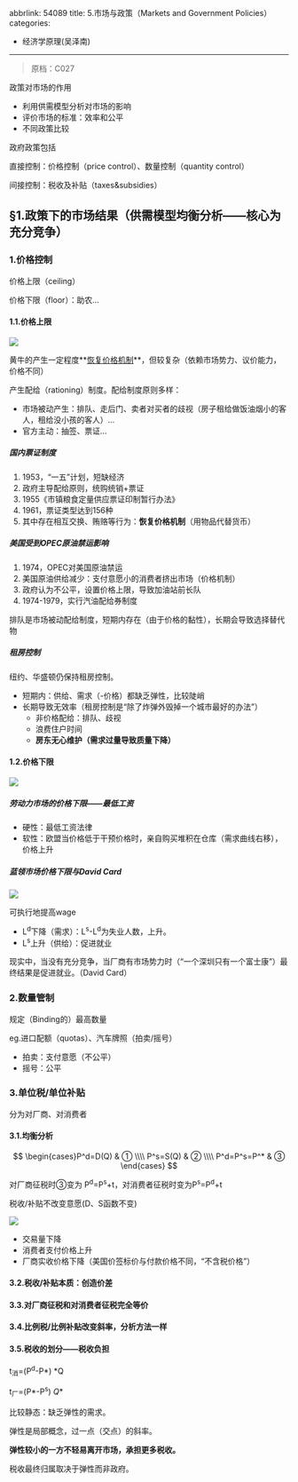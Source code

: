abbrlink: 54089
title: 5.市场与政策（Markets and Government Policies）
categories:
  - 经济学原理(吴泽南)
---
> 原档：C027

政策对市场的作用

- 利用供需模型分析对市场的影响
- 评价市场的标准：效率和公平
- 不同政策比较

政府政策包括

直接控制：价格控制（price control）、数量控制（quantity control）

间接控制：税收及补贴（taxes&subsidies）

## §1.政策下的市场结果（供需模型均衡分析——核心为充分竞争）

### 1.价格控制

价格上限（ceiling）

价格下限（floor）：助农...

#### 1.1.价格上限

![](C027.png)

黄牛的产生一定程度**<u>恢复价格机制</u>**，但较复杂（依赖市场势力、议价能力，价格不同）

产生配给（rationing）制度。配给制度原则多样：

- 市场被动产生：排队、走后门、卖者对买者的歧视（房子租给做饭油烟小的客人，租给没小孩的客人）...
- 官方主动：抽签、票证...

##### 国内票证制度

1. 1953，“一五”计划，短缺经济
2. 政府主导配给原则，统购统销+票证
3. 1955《市镇粮食定量供应票证印制暂行办法》
4. 1961，票证类型达到156种
5. 其中存在相互交换、贿赂等行为：**恢复价格机制**（用物品代替货币）

##### 美国受到OPEC原油禁运影响

1. 1974，OPEC对美国原油禁运
2. 美国原油供给减少：支付意愿小的消费者挤出市场（价格机制）
3. 政府认为不公平，设置价格上限，导致加油站前长队
4. 1974-1979，实行汽油配给券制度

排队是市场被动配给制度，短期内存在（由于价格的黏性），长期会导致选择替代物

##### 租房控制

纽约、华盛顿仍保持租房控制。

- 短期内：供给、需求（-价格）都缺乏弹性，比较陡峭
- 长期导致无效率（租房控制是“除了炸弹外毁掉一个城市最好的办法”）
  - 非价格配给：排队、歧视
  - 浪费住户时间
  - **房东无心维护（需求过量导致质量下降）**

#### 1.2.价格下限

![](C027-1.png)

##### 劳动力市场的价格下限——最低工资

- 硬性：最低工资法律
- 软性：欧盟当价格低于干预价格时，亲自购买堆积在仓库（需求曲线右移），价格上升

##### 蓝领市场价格下限与David Card

![](C027-2.png)

可执行地提高wage

- L<sup>d</sup>下降（需求）：L<sup>s</sup>-L<sup>d</sup>为失业人数，上升。
- L<sup>s</sup>上升（供给）：促进就业

现实中，当没有充分竞争，当厂商有市场势力时（“一个深圳只有一个富士康”）最终结果是促进就业。（David Card）

### 2.数量管制

规定（Binding的）最高数量

eg.进口配额（quotas）、汽车牌照（拍卖/摇号）

- 拍卖：支付意愿（不公平）
- 摇号：公平

### 3.单位税/单位补贴

分为对厂商、对消费者

#### 3.1.均衡分析

$$
\begin{cases}P^d=D(Q) & ① \\\\
P^s=S(Q) & ② \\\\
P^d=P^s=P^* & ③
\end{cases}
$$

对厂商征税时③变为 P<sup>d</sup>=P<sup>s</sup>+t，对消费者征税时变为P<sup>s</sup>=P<sup>d</sup>+t

税收/补贴不改变意愿(D、S函数不变)

![](C027-3.png)

- 交易量下降
- 消费者支付价格上升
- 厂商实收价格下降（美国价签标价与付款价格不同，“不含税价格”）

#### 3.2.税收/补贴本质：**创造价差**

#### 3.3.对厂商征税和对消费者征税完全等价

#### 3.4.比例税/比例补贴改变斜率，分析方法一样

#### 3.5.税收的划分——税收负担

t<sub>消</sub>=(P<sup>d</sup>-P*) *Q

t<sub>厂</sub>=(P*-P<sup>s</sup>) *Q**

比较静态：缺乏弹性的需求。

弹性是局部概念，过一点（交点）的斜率。

**弹性较小的一方不轻易离开市场，承担更多税收。**

税收最终归属取决于弹性而非政府。